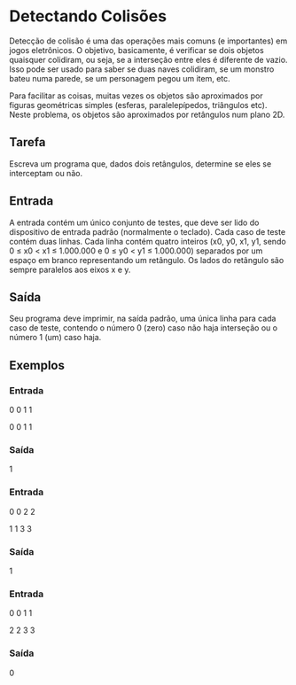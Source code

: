 # Detectando Colisões
Detecção de colisão é uma das operações mais comuns (e importantes) em jogos eletrônicos. O objetivo, basicamente, é verificar se dois objetos quaisquer colidiram, ou seja, se a interseção entre eles é diferente de vazio. Isso pode ser usado para saber se duas naves colidiram, se um monstro bateu numa parede, se um personagem pegou um item, etc.

Para facilitar as coisas, muitas vezes os objetos são aproximados por figuras geométricas simples (esferas, paralelepípedos, triângulos etc). Neste problema, os objetos são aproximados por retângulos num plano 2D.

## Tarefa
Escreva um programa que, dados dois retângulos, determine se eles se interceptam ou não.

## Entrada
A entrada contém um único conjunto de testes, que deve ser lido do dispositivo de entrada padrão (normalmente o teclado). Cada caso de teste contém duas linhas. Cada linha contém quatro inteiros (x0, y0, x1, y1, sendo 0 ≤ x0 < x1 ≤ 1.000.000 e 0 ≤ y0 < y1 ≤ 1.000.000) separados por um espaço em branco representando um retângulo. Os lados do retângulo são sempre paralelos aos eixos x e y.

## Saída
Seu programa deve imprimir, na saída padrão, uma única linha para cada caso de teste, contendo o número 0 (zero) caso não haja interseção ou o número 1 (um) caso haja.

## Exemplos
### Entrada
0 0 1 1

0 0 1 1			
			
### Saída
1			
			
### Entrada
0 0 2 2

1 1 3 3
			
### Saída
1
			
### Entrada
0 0 1 1

2 2 3 3
			
### Saída
0